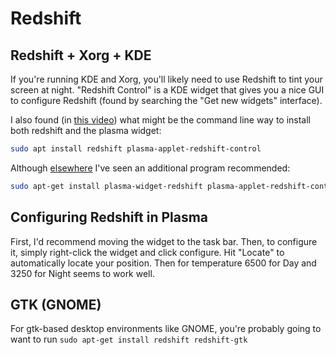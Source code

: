 # Redshift

## Redshift + Xorg + KDE

If you're running KDE and Xorg, you'll likely need to use Redshift to tint your screen at night. "Redshift Control" is a KDE widget that gives you a nice GUI to configure Redshift (found by searching the "Get new widgets" interface).

I also found (in [this video](https://youtu.be/O0K9TzKZ9x4?t=1016)) what might be the command line way to install both redshift and the plasma widget:

```bash
sudo apt install redshift plasma-applet-redshift-control
```

Although [elsewhere](https://linoxide.com/tools/install-use-redshift-ubuntu-16-04/) I've seen an additional program recommended:

```bash
sudo apt-get install plasma-widget-redshift plasma-applet-redshift-control
```

## Configuring Redshift in Plasma

First, I'd recommend moving the widget to the task bar. Then, to configure it, simply right-click the widget and click configure. Hit "Locate" to automatically locate your position. Then for temperature 6500 for Day and 3250 for Night seems to work well.

## GTK (GNOME) 

For gtk-based desktop environments like GNOME, you're probably going to want to run `sudo apt-get install redshift redshift-gtk`

